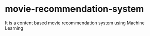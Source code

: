 # movie-recommendation-system
It is a content based movie recommendation system using Machine Learning
